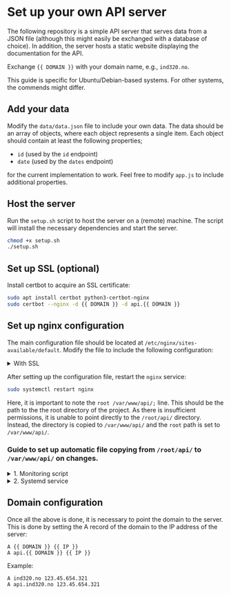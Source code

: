 # Set up your own API server

The following repository is a simple API server that serves data from a JSON file (although this might easily be exchanged with a database of choice). In addition, the server hosts a static website displaying the documentation for the API.

Exchange `{{ DOMAIN }}` with your domain name, e.g., `ind320.no`.

This guide is specific for Ubuntu/Debian-based systems. For other systems, the commends might differ.

## Add your data

Modify the `data/data.json` file to include your own data. The data should be an array of objects, where each object represents a single item. Each object should contain at least the following properties;

* `id` (used by the `id` endpoint)
* `date` (used by the `dates` endpoint)

for the current implementation to work. Feel free to modify `app.js` to include additional properties.

## Host the server

Run the `setup.sh` script to host the server on a (remote) machine. The script will install the necessary dependencies and start the server.

```bash
chmod +x setup.sh
./setup.sh
```

## Set up SSL (optional)

Install certbot to acquire an SSL certificate:

```bash
sudo apt install certbot python3-certbot-nginx
sudo certbot --nginx -d {{ DOMAIN }} -d api.{{ DOMAIN }}
```

## Set up nginx configuration

The main configuration file should be located at `/etc/nginx/sites-available/default`. Modify the file to include the following configuration:

<details>
  <summary>With SSL</summary>
  ```nginx
  # Main domain configuration
  server {
      listen 80;
      listen [::]:80;
      server_name {{ DOMAIN }};
      return 301 https://$host$request_uri;
  }

  server {
      listen 443 ssl;
      listen [::]:443 ssl;
      server_name {{ DOMAIN }};

      root /var/www/api/;
      index index.html;

      ssl_certificate /etc/letsencrypt/live/{{ DOMAIN }}/fullchain.pem;
      ssl_certificate_key /etc/letsencrypt/live/{{ DOMAIN }}/privkey.pem;
      include /etc/letsencrypt/options-ssl-nginx.conf;
      ssl_dhparam /etc/letsencrypt/ssl-dhparams.pem;

      location / {
          try_files $uri $uri/ =404;
      }
  }

  # API subdomain configuration
  server {
      listen 80;
      listen [::]:80;
      server_name api.{{ DOMAIN }};
      return 301 https://$host$request_uri;
  }

  server {
      listen 443 ssl;
      listen [::]:443 ssl;
      server_name api.{{ DOMAIN }};

      ssl_certificate /etc/letsencrypt/live/api.{{ DOMAIN }}/fullchain.pem;
      ssl_certificate_key /etc/letsencrypt/live/api.{{ DOMAIN }}/privkey.pem;
      include /etc/letsencrypt/options-ssl-nginx.conf;
      ssl_dhparam /etc/letsencrypt/ssl-dhparams.pem;

      location / {
          proxy_pass http://localhost:3000;
          proxy_http_version 1.1;
          proxy_set_header Upgrade $http_upgrade;
          proxy_set_header Connection 'upgrade';
          proxy_set_header Host $host;
          proxy_cache_bypass $http_upgrade;
      }
  }
  ```
</details>

<details>
  <summary>Without SSL</summary>
  ```nginx
  # Main domain configuration
  server {
    listen 80;
    listen [::]:80;
    server_name ind320.no www.ind320.no;

    root /var/www/api/;
    index index.html;

    location / {
        try_files $uri $uri/ =404;
    }
  }

  # API subdomain configuration
  server {
    listen 80;
    listen [::]:80;
    server_name api.ind320.no;

    location / {
        proxy_pass http://localhost:3000;
        proxy_http_version 1.1;
        proxy_set_header Upgrade $http_upgrade;
        proxy_set_header Connection 'upgrade';
        proxy_set_header Host $host;
        proxy_cache_bypass $http_upgrade;
    }
  }
  ```
</details>

After setting up the configuration file, restart the `nginx` service:

```bash
sudo systemctl restart nginx
```

Here, it is important to note the `root /var/www/api/;` line. This should be the path to the the root directory of the project. As there is insufficient permissions, it is unable to point directly to the `/root/api/` directory. Instead, the directory is copied to `/var/www/api/` and the `root` path is set to `/var/www/api/`.

### Guide to set up automatic file copying from `/root/api/` to `/var/www/api/` on changes.

<details>
  <summary>1. Monitoring script</summary>
  Create the monitoring script:

  `sudo apt-get install inotify-tools`

  `sudo vim /usr/local/bin/monitor-api.sh`

  ```sh
  #!/bin/bash

  inotifywait -m -r -e modify,create,delete /root/api/ |
  while read path action file; do
      echo "The file '$file' appeared in directory '$path' via '$action'"
      cp -r /root/api/ /var/www/
  done
  ```

  `sudo chmod +x /usr/local/bin/monitor-api.sh`
</details>

<details>
  <summary>2. Systemd service</summary>
  Create the systemd service:

  `sudo vim /etc/systemd/system/monitor-api.service`

  ```sh
  [Unit]
  Description=Monitor /root/api/ and copy to /var/www/ on changes
  After=network.target

  [Service]
  ExecStart=/usr/local/bin/monitor-api.sh
  Restart=always

  [Install]
  WantedBy=multi-user.target
  ```

  ```sh
  sudo systemctl daemon-reload
  sudo systemctl enable monitor-api.service
  sudo systemctl start monitor-api.service
  ```
</details>

## Domain configuration

Once all the above is done, it is necessary to point the domain to the server. This is done by setting the A record of the domain to the IP address of the server:

```raw
A {{ DOMAIN }} {{ IP }}
A api.{{ DOMAIN }} {{ IP }}
```

Example:

```raw
A ind320.no 123.45.654.321
A api.ind320.no 123.45.654.321
```
